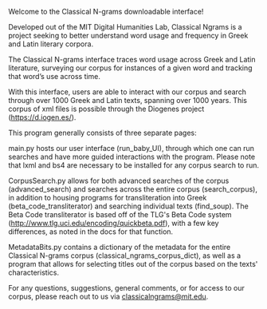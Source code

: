 Welcome to the Classical N-grams downloadable interface!

Developed out of the MIT Digital Humanities Lab, Classical Ngrams is a project seeking to better understand word usage and frequency in Greek and Latin literary corpora.

The Classical N-grams interface traces word usage across Greek and Latin literature, surveying our corpus for instances of a given word and tracking that word’s use across time.

With this interface, users are able to interact with our corpus and search through over 1000 Greek and Latin texts, spanning over 1000 years. This corpus of xml files is possible through the Diogenes project (https://d.iogen.es/).

This program generally consists of three separate pages:

main.py hosts our user interface (run_baby_UI), through which one can run searches and have more guided interactions with the program. Please note that lxml and bs4 are necessary to be installed for any corpus search to run.

CorpusSearch.py allows for both advanced searches of the corpus (advanced_search) and searches across the entire corpus (search_corpus), in addition to housing programs for transliteration into Greek (beta_code_transliterator) and searching individual texts (find_soup). The Beta Code transliterator is based off of the TLG's Beta Code system (http://www.tlg.uci.edu/encoding/quickbeta.pdf), with a few key differences, as noted in the docs for that function.

MetadataBits.py contains a dictionary of the metadata for the entire Classical N-grams corpus (classical_ngrams_corpus_dict), as well as a program that allows for selecting titles out of the corpus based on the texts' characteristics.

For any questions, suggestions, general comments, or for access to our corpus, please reach out to us via classicalngrams@mit.edu.
